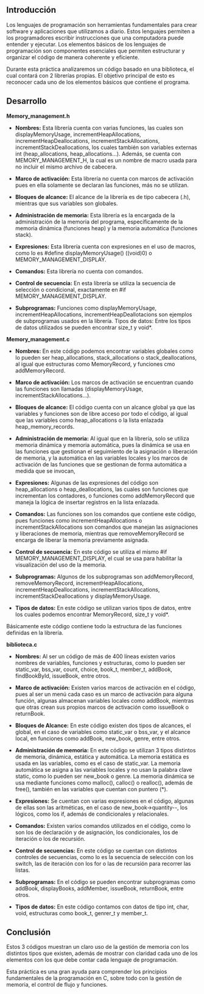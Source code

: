 ## **Introducción**

Los lenguajes de programación son herramientas fundamentales para crear software y aplicaciones que utilizamos a diario. Estos lenguajes permiten a los programadores escribir instrucciones que una computadora puede entender y ejecutar. Los elementos básicos de los lenguajes de programación son componentes esenciales que permiten estructurar y organizar el código de manera coherente y eficiente.

Durante esta práctica analizaremos un código basado en una biblioteca, el cual contará con 2 librerías propias. El objetivo principal de esto es reconocer cada uno de los elementos básicos que contiene el programa.

## **Desarrollo**

**Memory_management.h**

* **Nombres:** Esta librería cuenta con varias funciones, las cuales son displayMemoryUsage, incrementHeapAllocations, incrementHeapDeallocations, incrementStackAllocations, incrementStackDeallocations, los cuales también son variables externas int (heap_allocations, heap_allocations…). Además, se cuenta con MEMORY_MANAGEMENT_H, la cual es un nombre de macro usada para no incluir el mismo archivo de cabecera.

* **Marco de activación:** Esta librería no cuenta con marcos de activación pues en ella solamente se declaran las funciones, más no se utilizan.

* **Bloques de alcance:** El alcance de la librería es de tipo cabecera (.h), mientras que sus variables son globales.

* **Administración de memoria:** Esta librería es la encargada de la administración de la memoria del programa, específicamente de la memoria dinámica (funciones heap) y la memoria automática (funciones stack).

* **Expresiones:** Esta librería cuenta con expresiones en el uso de macros, como lo es #define displayMemoryUsage() ((void)0) o MEMORY_MANAGEMENT_DISPLAY.

* **Comandos:** Esta librería no cuenta con comandos.

* **Control de secuencia:** En esta librería se utiliza la secuencia de selección o condicional, exactamente en #if MEMORY_MANAGEMENT_DISPLAY.

* **Subprogramas:** Funciones como displayMemoryUsage, incrementHeapAllocations, incrementHeapDeallotacions son ejemplos de subprogramas usados en la librería.
Tipos de datos: Entre los tipos de datos utilizados se pueden encontrar size_t y void*.


**Memory_management.c**

* **Nombres:** En este código podemos encontrar variables globales como lo pueden ser heap_allocations, stack_allocations o stack_deallocations, al igual que estructuras como MemoryRecord, y funciones cmo addMemoryRecord.

* **Marco de activación:** Los marcos de activación se encuentran cuando las funciones son llamadas (displayMemoryUsage, incrementStackAllocations…).

* **Bloques de alcance:** El código cuenta con un alcance global ya que las variables y funciones son de libre acceso por todo el código, al igual que las variables como heap_allocations o la lista enlazada heap_memory_records.

* **Administración de memoria:** Al igual que en la librería, solo se utiliza memoria dinámica y memoria automática, pues la dinámica se usa en las funciones que gestionan el seguimiento de la asignación o liberación de memoria, y la automática en las variables locales y los marcos de activación de las funciones que se gestionan de forma automática a medida que se invocan, 

* **Expresiones:** Algunas de las expresiones del código son heap_allocations o heap_deallocations, las cuales son funciones que incrementan los contadores, o funciones como addMemoryRecord que maneja la lógica de insertar registros en la lista enlazada.

* **Comandos:** Las funciones son los comandos que contiene este código, pues funciones como incrementHeapAllocations o incrementStackAllocations son comandos que manejan las asignaciones y liberaciones de memoria, mientras que removeMemoryRecord se encarga de liberar la memoria previamente asignada.

* **Control de secuencia:** En este código se utiliza el mismo #if MEMORY_MANAGEMENT_DISPLAY, el cual se usa para habilitar la visualización del uso de la memoria.

* **Subprogramas:** Algunos de los subprogramas son addMemoryRecord, removeMemoryRecord, incrementHeapAllocations, incrementHeapDeallocations, incrementStackAllocations, incrementStackDeallocations y displayMemoryUsage.

* **Tipos de datos:** En este código se utilizan varios tipos de datos, entre los cuales podemos encontrar MemoryRecord, size_t y void*.

Básicamente este código contiene todo la estructura de las funciones definidas en la librería.


**biblioteca.c**

* **Nombres:** Al ser un código de más de 400 líneas existen varios nombres de variables, funciones y estructuras, como lo pueden ser static_var, bss_var, count, choice, book_t, member_t, addBook, findBookById, issueBook, entre otros.

* **Marco de activación:** Existen varios marcos de activación en el código, pues al ser un menú cada caso es un marco de activación para alguna función, algunas almacenan variables locales como addBook, mientras que otras crean sus propios marcos de activación como issueBook o returnBook.

* **Bloques de Alcance:** En este código existen dos tipos de alcances, el global, en el caso de variables como static_var o bss_var, y el alcance local, en funciones como addBook, new_book, genre, entre otros.

* **Administración de memoria:** En este código se utilizan 3 tipos distintos de memoria, dinámica, estática y automática.  La memoria estática es usada en las variables, como es el caso de static_var. La memoria automática se asigna a las variables locales y no usan la palabra clave static, como lo pueden ser new_book o genre. La memoria dinámica se usa mediante funciones como malloc(), calloc() o realloc(), además de free(), también en las variables que cuentan con puntero (*).

* **Expresiones:** Se cuentan con varias expresiones en el código, algunas de ellas son las aritméticas, en el caso de new_book->quantity--, los lógicos, como los if, además de condicionales y relacionales.

* **Comandos:** Existen varios comandos utilizados en el código, como lo son los de declaración y de asignación, los condicionales, los de iteración o los de recursión.

* **Control de secuencias:** En este código se cuentan con distintos controles de secuencias, como lo es la secuencia de selección con los switch, las de iteración con los for o las de recursión para recorrer las listas.

* **Subprogramas:** En el código se pueden encontrar subprogramas como addBook, displayBooks, addMember, issueBook, returnBook, entre otros.

* **Tipos de datos:** En este código contamos con datos de tipo int, char, void, estructuras como book_t, genrer_t y member_t.

## **Conclusión**

Estos 3 códigos muestran un claro uso de la gestión de memoria con los distintos tipos que existen, además de mostrar con claridad cada uno de los elementos con los que debe contar cada lenguaje de programación. 

Esta práctica es una gran ayuda para comprender los principios fundamentales de la programación en C, sobre todo con la gestión de memoria, el control de flujo y funciones.
